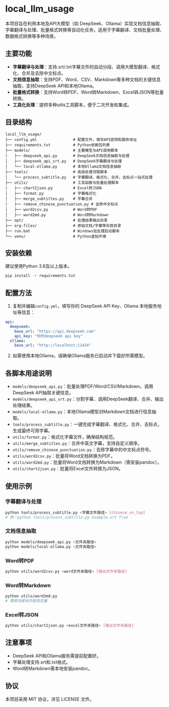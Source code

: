 # local_llm_usage

本项目旨在利用本地及API大模型（如 DeepSeek、Ollama）实现文档信息抽取、字幕翻译与处理、批量格式转换等自动化任务，适用于字幕翻译、文档批量处理、数据格式转换等多种场景。

## 主要功能
- **字幕翻译与处理**：支持.srt/.txt字幕文件的自动分段、调用大模型翻译、格式化、合并及去除中文标点。
- **文档信息抽取**：支持PDF、Word、CSV、Markdown等多种文档的关键信息抽取，支持DeepSeek API和本地Ollama。
- **批量格式转换**：支持Word转PDF、Word转Markdown、Excel转JSON等批量转换。
- **工具化处理**：提供多种utils工具脚本，便于二次开发和集成。

## 目录结构
```
local_llm_usage/
├── config.yml                # 配置文件，填写API密钥和服务地址
├── requirements.txt          # Python依赖包列表
├── models/                   # 主要模型与API调用脚本
│   ├── deepseek_api.py       # DeepSeek文档信息抽取与处理
│   ├── deepseek_api_srt.py   # DeepSeek字幕翻译与处理
│   └── local-ollama.py       # 本地Ollama文档信息抽取
├── tools/                    # 高级处理流程脚本
│   └── process_subtitle.py   # 字幕翻译、格式化、合并、去标点一站式处理
├── utils/                    # 工具函数与批量处理脚本
│   ├── chart2json.py         # Excel转JSON
│   ├── format.py             # 字幕格式化
│   ├── merge_subtitles.py    # 字幕合并
│   ├── remove_chinese_punctuation.py # 去除中文标点
│   ├── word2csv.py           # Word转PDF
│   ├── word2md.py            # Word转Markdown
├── opt/                      # 处理结果输出目录
├── org-files/                # 原始文档/字幕等存放目录
├── run.bat                   # Windows批处理启动脚本
└── venv/                     # Python虚拟环境
```

## 安装依赖
建议使用Python 3.8及以上版本。

```bash
pip install -r requirements.txt
```

## 配置方法
1. 复制并编辑`config.yml`，填写你的 DeepSeek API Key、Ollama 本地服务地址等信息：

```yaml
api:
  deepseek:
    base_url: "https://api.deepseek.com"
    api_key: "你的deepseek api key"
  ollama:
    base_url: "http://localhost:11434"
```

2. 如需使用本地Ollama，请确保Ollama服务已启动并下载好所需模型。

## 各脚本用途说明
- `models/deepseek_api.py`：批量处理PDF/Word/CSV/Markdown，调用DeepSeek API抽取关键信息。
- `models/deepseek_api_srt.py`：分割字幕、调用DeepSeek翻译、合并、输出处理结果。
- `models/local-ollama.py`：本地Ollama模型对Markdown文档进行信息抽取。
- `tools/process_subtitle.py`：一键完成字幕翻译、格式化、合并、去标点，生成最终可用字幕。
- `utils/format.py`：格式化字幕文件，确保结构规范。
- `utils/merge_subtitles.py`：合并中英文字幕，支持自定义顺序。
- `utils/remove_chinese_punctuation.py`：去除字幕中的中文标点符号。
- `utils/word2csv.py`：批量将Word文档转换为PDF。
- `utils/word2md.py`：批量将Word文档转换为Markdown（需安装pandoc）。
- `utils/chart2json.py`：批量将Excel文件转换为JSON。

## 使用示例
### 字幕翻译与处理
```bash
python tools/process_subtitle.py <字幕文件路径> [chinese_on_top]
# 例：python tools/process_subtitle.py example.srt True
```

### 文档信息抽取
```bash
python models/deepseek_api.py <文件夹路径>
python models/local-ollama.py <文件夹路径>
```

### Word转PDF
```bash
python utils/word2csv.py <word文件夹路径> [输出文件夹路径]
```

### Word转Markdown
```bash
python utils/word2md.py
# 需修改脚本内路径变量
```

### Excel转JSON
```bash
python utils/chart2json.py <excel文件夹路径> [输出文件夹路径]
```

## 注意事项
- DeepSeek API和Ollama服务需提前配置好。
- 字幕处理支持.srt和.txt格式。
- Word转Markdown需本地安装pandoc。

## 协议

本项目采用 MIT 协议，详见 LICENSE 文件。 